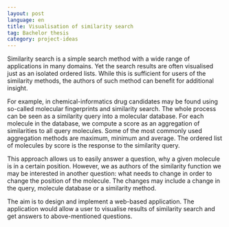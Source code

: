 ```yaml
---
layout: post
language: en
title: Visualisation of similarity search
tag: Bachelor thesis
category: project-ideas
---
```


Similarity search is a simple search method with a wide range of applications in many domains.
Yet the search results are often visualised just as an isolated ordered lists.
While this is sufficient for users of the similarity methods, the authors of such method can benefit for additional insight.

<!-- more -->

For example, in chemical-informatics drug candidates may be found using so-called molecular fingerprints and similarity search.
The whole process can be seen as a similarity query into a molecular database. 
For each molecule in the database, we compute a score as an aggregation of similarities to all query molecules.
Some of the most commonly used aggregation methods are maximum, minimum and average.
The ordered list of molecules by score is the response to the similarity query.

This approach allows us to easily answer a question, why a given molecule is in a certain position. 
However, we as authors of the similarity function we may be interested in another question: what needs to change in order to change the position of the molecule. 
The changes may include a change in the query, molecule database or a similarity method.

The aim is to design and implement a web-based application.
The application would allow a user to visualise results of similarity search and get answers to above-mentioned questions.
